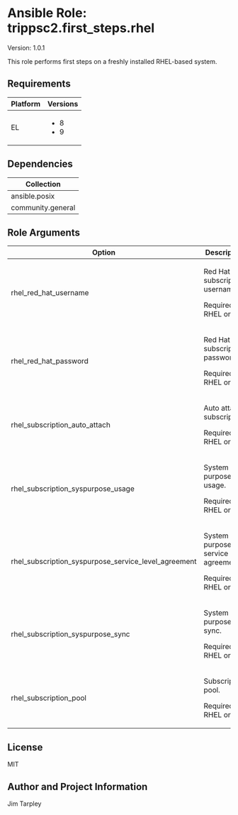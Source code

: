 <!-- BEGIN_ANSIBLE_DOCS -->

# Ansible Role: trippsc2.first_steps.rhel
Version: 1.0.1

This role performs first steps on a freshly installed RHEL-based system.

## Requirements

| Platform | Versions |
| -------- | -------- |
| EL | <ul><li>8</li><li>9</li></ul> |

## Dependencies

| Collection |
| ---------- |
| ansible.posix |
| community.general |

## Role Arguments
|Option|Description|Type|Required|Choices|Default|
|---|---|---|---|---|---|
| rhel_red_hat_username | <p>Red Hat subscription username.</p><p>Required for RHEL only.</p> | str | no |  |  |
| rhel_red_hat_password | <p>Red Hat subscription password.</p><p>Required for RHEL only.</p> | str | no |  |  |
| rhel_subscription_auto_attach | <p>Auto attach subscription.</p><p>Required for RHEL only.</p> | bool | no |  | false |
| rhel_subscription_syspurpose_usage | <p>System purpose usage.</p><p>Required for RHEL only.</p> | str | no |  |  |
| rhel_subscription_syspurpose_service_level_agreement | <p>System purpose service level agreement.</p><p>Required for RHEL only.</p> | str | no |  |  |
| rhel_subscription_syspurpose_sync | <p>System purpose sync.</p><p>Required for RHEL only.</p> | bool | no |  | false |
| rhel_subscription_pool | <p>Subscription pool.</p><p>Required for RHEL only.</p> | str | no |  |  |


## License
MIT

## Author and Project Information
Jim Tarpley
<!-- END_ANSIBLE_DOCS -->
